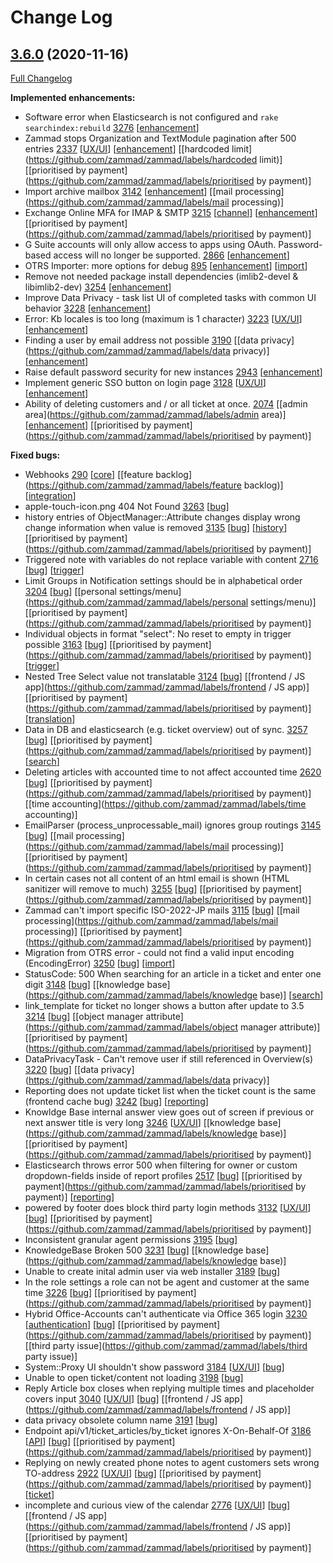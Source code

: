 # Change Log

## [3.6.0](https://github.com/zammad/zammad/tree/3.6.0) (2020-11-16)
[Full Changelog](https://github.com/zammad/zammad/compare/3.5.0...3.6.0)

**Implemented enhancements:**
- Software error when Elasticsearch is not configured and `rake searchindex:rebuild` [3276](https://github.com/zammad/zammad/issues/3276) [[enhancement](https://github.com/zammad/zammad/labels/enhancement)]
- Zammad stops Organization and TextModule pagination after 500 entries [2337](https://github.com/zammad/zammad/issues/2337) [[UX/UI](https://github.com/zammad/zammad/labels/UX/UI)] [[enhancement](https://github.com/zammad/zammad/labels/enhancement)] [[hardcoded limit](https://github.com/zammad/zammad/labels/hardcoded limit)] [[prioritised by payment](https://github.com/zammad/zammad/labels/prioritised by payment)]
- Import archive mailbox [3142](https://github.com/zammad/zammad/issues/3142) [[enhancement](https://github.com/zammad/zammad/labels/enhancement)] [[mail processing](https://github.com/zammad/zammad/labels/mail processing)]
- Exchange Online MFA for IMAP & SMTP [3215](https://github.com/zammad/zammad/issues/3215) [[channel](https://github.com/zammad/zammad/labels/channel)] [[enhancement](https://github.com/zammad/zammad/labels/enhancement)] [[prioritised by payment](https://github.com/zammad/zammad/labels/prioritised by payment)]
- G Suite accounts will only allow access to apps using OAuth. Password-based access will no longer be supported. [2866](https://github.com/zammad/zammad/issues/2866) [[enhancement](https://github.com/zammad/zammad/labels/enhancement)]
- OTRS Importer: more options for debug [895](https://github.com/zammad/zammad/issues/895) [[enhancement](https://github.com/zammad/zammad/labels/enhancement)] [[import](https://github.com/zammad/zammad/labels/import)]
- Remove not needed package install dependencies (imlib2-devel & libimlib2-dev) [3254](https://github.com/zammad/zammad/issues/3254) [[enhancement](https://github.com/zammad/zammad/labels/enhancement)]
- Improve Data Privacy - task list UI of completed tasks with common UI behavior  [3228](https://github.com/zammad/zammad/issues/3228) [[enhancement](https://github.com/zammad/zammad/labels/enhancement)]
- Error: Kb locales is too long (maximum is 1 character) [3223](https://github.com/zammad/zammad/issues/3223) [[UX/UI](https://github.com/zammad/zammad/labels/UX/UI)] [[enhancement](https://github.com/zammad/zammad/labels/enhancement)]
- Finding a user by email address not possible [3190](https://github.com/zammad/zammad/issues/3190) [[data privacy](https://github.com/zammad/zammad/labels/data privacy)] [[enhancement](https://github.com/zammad/zammad/labels/enhancement)]
- Raise default password security for new instances [2943](https://github.com/zammad/zammad/issues/2943) [[enhancement](https://github.com/zammad/zammad/labels/enhancement)]
- Implement generic SSO button on login page [3128](https://github.com/zammad/zammad/issues/3128) [[UX/UI](https://github.com/zammad/zammad/labels/UX/UI)] [[enhancement](https://github.com/zammad/zammad/labels/enhancement)]
- Ability of deleting customers and / or all ticket at once. [2074](https://github.com/zammad/zammad/issues/2074) [[admin area](https://github.com/zammad/zammad/labels/admin area)] [[enhancement](https://github.com/zammad/zammad/labels/enhancement)] [[prioritised by payment](https://github.com/zammad/zammad/labels/prioritised by payment)]

**Fixed bugs:**
- Webhooks [290](https://github.com/zammad/zammad/issues/290) [[core](https://github.com/zammad/zammad/labels/core)] [[feature backlog](https://github.com/zammad/zammad/labels/feature backlog)] [[integration](https://github.com/zammad/zammad/labels/integration)]
- apple-touch-icon.png 404 Not Found [3263](https://github.com/zammad/zammad/issues/3263) [[bug](https://github.com/zammad/zammad/labels/bug)]
- history entries of ObjectManager::Attribute changes display wrong change information when value is removed [3135](https://github.com/zammad/zammad/issues/3135) [[bug](https://github.com/zammad/zammad/labels/bug)] [[history](https://github.com/zammad/zammad/labels/history)] [[prioritised by payment](https://github.com/zammad/zammad/labels/prioritised by payment)]
- Triggered note with variables do not replace variable with content [2716](https://github.com/zammad/zammad/issues/2716) [[bug](https://github.com/zammad/zammad/labels/bug)] [[trigger](https://github.com/zammad/zammad/labels/trigger)]
- Limit Groups in Notification settings should be in alphabetical order [3204](https://github.com/zammad/zammad/issues/3204) [[bug](https://github.com/zammad/zammad/labels/bug)] [[personal settings/menu](https://github.com/zammad/zammad/labels/personal settings/menu)] [[prioritised by payment](https://github.com/zammad/zammad/labels/prioritised by payment)]
- Individual objects in format "select": No reset to empty in trigger possible [3163](https://github.com/zammad/zammad/issues/3163) [[bug](https://github.com/zammad/zammad/labels/bug)] [[prioritised by payment](https://github.com/zammad/zammad/labels/prioritised by payment)] [[trigger](https://github.com/zammad/zammad/labels/trigger)]
- Nested Tree Select value not translatable [3124](https://github.com/zammad/zammad/issues/3124) [[bug](https://github.com/zammad/zammad/labels/bug)] [[frontend / JS app](https://github.com/zammad/zammad/labels/frontend / JS app)] [[prioritised by payment](https://github.com/zammad/zammad/labels/prioritised by payment)] [[translation](https://github.com/zammad/zammad/labels/translation)]
- Data in DB and elasticsearch (e.g. ticket overview) out of sync. [3257](https://github.com/zammad/zammad/issues/3257) [[bug](https://github.com/zammad/zammad/labels/bug)] [[prioritised by payment](https://github.com/zammad/zammad/labels/prioritised by payment)] [[search](https://github.com/zammad/zammad/labels/search)]
- Deleting articles with accounted time to not affect accounted time [2620](https://github.com/zammad/zammad/issues/2620) [[bug](https://github.com/zammad/zammad/labels/bug)] [[prioritised by payment](https://github.com/zammad/zammad/labels/prioritised by payment)] [[time accounting](https://github.com/zammad/zammad/labels/time accounting)]
- EmailParser (process_unprocessable_mail) ignores group routings [3145](https://github.com/zammad/zammad/issues/3145) [[bug](https://github.com/zammad/zammad/labels/bug)] [[mail processing](https://github.com/zammad/zammad/labels/mail processing)] [[prioritised by payment](https://github.com/zammad/zammad/labels/prioritised by payment)]
- In certain cases not all content of an html email is shown (HTML sanitizer will remove to much) [3255](https://github.com/zammad/zammad/issues/3255) [[bug](https://github.com/zammad/zammad/labels/bug)] [[prioritised by payment](https://github.com/zammad/zammad/labels/prioritised by payment)]
- Zammad can't import specific ISO-2022-JP mails [3115](https://github.com/zammad/zammad/issues/3115) [[bug](https://github.com/zammad/zammad/labels/bug)] [[mail processing](https://github.com/zammad/zammad/labels/mail processing)] [[prioritised by payment](https://github.com/zammad/zammad/labels/prioritised by payment)]
- Migration from OTRS error - could not find a valid input encoding (EncodingError) [3250](https://github.com/zammad/zammad/issues/3250) [[bug](https://github.com/zammad/zammad/labels/bug)] [[import](https://github.com/zammad/zammad/labels/import)]
- StatusCode: 500  When searching for an article in a ticket and enter one digit [3148](https://github.com/zammad/zammad/issues/3148) [[bug](https://github.com/zammad/zammad/labels/bug)] [[knowledge base](https://github.com/zammad/zammad/labels/knowledge base)] [[search](https://github.com/zammad/zammad/labels/search)]
- link_template for ticket no longer shows a button after update to 3.5 [3214](https://github.com/zammad/zammad/issues/3214) [[bug](https://github.com/zammad/zammad/labels/bug)] [[object manager attribute](https://github.com/zammad/zammad/labels/object manager attribute)] [[prioritised by payment](https://github.com/zammad/zammad/labels/prioritised by payment)]
- DataPrivacyTask - Can't remove user if still referenced in Overview(s) [3220](https://github.com/zammad/zammad/issues/3220) [[bug](https://github.com/zammad/zammad/labels/bug)] [[data privacy](https://github.com/zammad/zammad/labels/data privacy)]
- Reporting does not update ticket list when the ticket count is the same (frontend cache bug) [3242](https://github.com/zammad/zammad/issues/3242) [[bug](https://github.com/zammad/zammad/labels/bug)] [[reporting](https://github.com/zammad/zammad/labels/reporting)]
- Knowldge Base internal answer view goes out of screen if previous or next answer title is very long [3246](https://github.com/zammad/zammad/issues/3246) [[UX/UI](https://github.com/zammad/zammad/labels/UX/UI)] [[knowledge base](https://github.com/zammad/zammad/labels/knowledge base)] [[prioritised by payment](https://github.com/zammad/zammad/labels/prioritised by payment)]
- Elasticsearch throws error 500 when filtering for owner or custom dropdown-fields inside of report profiles [2517](https://github.com/zammad/zammad/issues/2517) [[bug](https://github.com/zammad/zammad/labels/bug)] [[prioritised by payment](https://github.com/zammad/zammad/labels/prioritised by payment)] [[reporting](https://github.com/zammad/zammad/labels/reporting)]
- powered by footer does block third party login methods [3132](https://github.com/zammad/zammad/issues/3132) [[UX/UI](https://github.com/zammad/zammad/labels/UX/UI)] [[bug](https://github.com/zammad/zammad/labels/bug)] [[prioritised by payment](https://github.com/zammad/zammad/labels/prioritised by payment)]
- Inconsistent granular agent permissions [3195](https://github.com/zammad/zammad/issues/3195) [[bug](https://github.com/zammad/zammad/labels/bug)]
- KnowledgeBase Broken 500 [3231](https://github.com/zammad/zammad/issues/3231) [[bug](https://github.com/zammad/zammad/labels/bug)] [[knowledge base](https://github.com/zammad/zammad/labels/knowledge base)]
- Unable to create inital admin user via web installer [3189](https://github.com/zammad/zammad/issues/3189) [[bug](https://github.com/zammad/zammad/labels/bug)]
- In the role settings a role can not be agent and customer at the same time [3226](https://github.com/zammad/zammad/issues/3226) [[bug](https://github.com/zammad/zammad/labels/bug)] [[prioritised by payment](https://github.com/zammad/zammad/labels/prioritised by payment)]
- Hybrid Office-Accounts can't authenticate via Office 365 login [3230](https://github.com/zammad/zammad/issues/3230) [[authentication](https://github.com/zammad/zammad/labels/authentication)] [[bug](https://github.com/zammad/zammad/labels/bug)] [[prioritised by payment](https://github.com/zammad/zammad/labels/prioritised by payment)] [[third party issue](https://github.com/zammad/zammad/labels/third party issue)]
- System::Proxy UI shouldn't show password [3184](https://github.com/zammad/zammad/issues/3184) [[UX/UI](https://github.com/zammad/zammad/labels/UX/UI)] [[bug](https://github.com/zammad/zammad/labels/bug)]
- Unable to open ticket/content not loading [3198](https://github.com/zammad/zammad/issues/3198) [[bug](https://github.com/zammad/zammad/labels/bug)]
- Reply Article box closes when replying multiple times and placeholder covers input [3040](https://github.com/zammad/zammad/issues/3040) [[UX/UI](https://github.com/zammad/zammad/labels/UX/UI)] [[bug](https://github.com/zammad/zammad/labels/bug)] [[frontend / JS app](https://github.com/zammad/zammad/labels/frontend / JS app)]
- data privacy obsolete column name [3191](https://github.com/zammad/zammad/issues/3191) [[bug](https://github.com/zammad/zammad/labels/bug)]
- Endpoint api/v1/ticket_articles/by_ticket ignores X-On-Behalf-Of  [3186](https://github.com/zammad/zammad/issues/3186) [[API](https://github.com/zammad/zammad/labels/API)] [[bug](https://github.com/zammad/zammad/labels/bug)] [[prioritised by payment](https://github.com/zammad/zammad/labels/prioritised by payment)]
- Replying on newly created phone notes to agent customers sets wrong TO-address [2922](https://github.com/zammad/zammad/issues/2922) [[UX/UI](https://github.com/zammad/zammad/labels/UX/UI)] [[bug](https://github.com/zammad/zammad/labels/bug)] [[prioritised by payment](https://github.com/zammad/zammad/labels/prioritised by payment)] [[ticket](https://github.com/zammad/zammad/labels/ticket)]
- incomplete and curious view of the calendar [2776](https://github.com/zammad/zammad/issues/2776) [[UX/UI](https://github.com/zammad/zammad/labels/UX/UI)] [[bug](https://github.com/zammad/zammad/labels/bug)] [[frontend / JS app](https://github.com/zammad/zammad/labels/frontend / JS app)] [[prioritised by payment](https://github.com/zammad/zammad/labels/prioritised by payment)]
